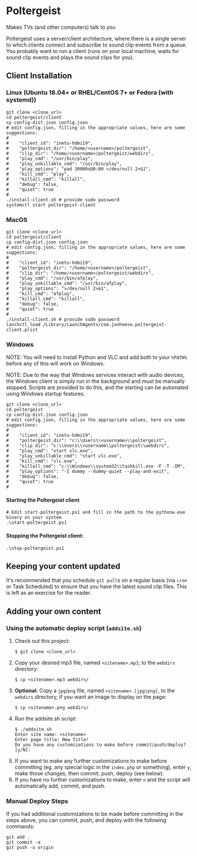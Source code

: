 # Poltergeist
Makes TVs (and other computers) talk to you

Poltergeist uses a server/client architecture, where there is a single server to which clients connect and subscribe to sound clip events from a queue.  You probably want to run a client (runs on your local machine, waits for sound clip events and plays the sound clips for you).

## Client Installation
### Linux (Ubuntu 18.04+ or RHEL/CentOS 7+ or Fedora (with systemd))
```
git clone <clone_url>
cd poltergeist/client
cp config-dist.json config.json
# edit config.json, filling in the appropriate values, here are some suggestions:
#
#    "client_id": "inetu-hdmi19",
#    "poltergeist_dir": "/home/<username>/poltergeist",
#    "clip_dir": "/home/<username>/poltergeist/webdirs",
#    "play_cmd": "/usr/bin/play",
#    "play_unkillable_cmd": "/usr/bin/play",
#    "play_options": "pad 30000s@0:00 >/dev/null 2>&1",
#    "kill_cmd": "play",
#    "killall_cmd": "killall",
#    "debug": false,
#    "quiet": true
#
./install-client.sh # provide sudo password
systemctl start poltergeist-client
```

### MacOS
```
git clone <clone_url>
cd poltergeist/client
cp config-dist.json config.json
# edit config.json, filling in the appropriate values, here are some suggestions:
#
#    "client_id": "inetu-hdmi19",
#    "poltergeist_dir": "/home/<username>/poltergeist",
#    "clip_dir": "/home/<username>/poltergeist/webdirs",
#    "play_cmd": "/usr/bin/afplay",
#    "play_unkillable_cmd": "/usr/bin/afplay",
#    "play_options": ">/dev/null 2>&1",
#    "kill_cmd": "afplay",
#    "killall_cmd": "killall",
#    "debug": false,
#    "quiet": true
#
./install-client.sh # provide sudo password
lanchctl load /Library/LaunchAgents/com.jonheese.poltergeist-client.plist
```

### Windows
NOTE: You will need to install Python and VLC and add both to your `%PATH%` before any of this will work on Windows.

NOTE: Due to the way that Windows services interact with audio devices, the Windows client is simply run in the background and must be manually stopped.  Scripts are provided to do this, and the starting can be automated using Windows startup features. 
```
git clone <clone_url>
cd poltergeist
cp config-dist.json config.json
# edit config.json, filling in the appropriate values, here are some suggestions:
#
#    "client_id": "inetu-hdmi19",
#    "poltergeist_dir": "c:\\Users\\<username>\\poltergeist",
#    "clip_dir": "c:\\Users\\<username\\poltergeist\\webdirs",
#    "play_cmd": "start vlc.exe",
#    "play_unkillable_cmd": "start vlc.exe",
#    "kill_cmd": "vlc.exe",
#    "killall_cmd": "c:\\Windows\\system32\\taskkill.exe -F -T -IM",
#    "play_options": "-I dummy --dummy-quiet --play-and-exit",
#    "debug": false,
#    "quiet": true
#
```

#### Starting the Poltergeist client
```
# Edit start-poltergeist.ps1 and fill in the path to the pythonw.exe binary on your system
.\start-poltergeist.ps1
```

#### Stopping the Poltergeist client:
```
.\stop-poltergeist.ps1
```

## Keeping your content updated
It's recommended that you schedule `git pull`s on a regular basis (via `cron` or Task Scheduled) to ensure that you have the latest sound clip files.  This is left as an exercise for the reader.

## Adding your own content
### Using the automatic deploy script (`addsite.sh`)
1. Check out this project:
    ```
    $ git clone <clone_url>
    ```
2. Copy your desired mp3 file, named `<sitename>.mp3`, to the `webdirs` directory:
    ```
    $ cp <sitename>.mp3 webdirs/
    ```
3. **Optional:** Copy a `jpg`/`png` file, named `<sitename>.[jpg|png]`, to the `webdirs` directory, if you want an image to display on the page:
    ```
    $ cp <sitename>.png webdirs/
    ```
4. Run the addsite.sh script:
    ```
    $ ./addsite.sh
    Enter site name: <sitename>
    Enter page title: New Title!
    Do you have any customizations to make before commit/push/deploy? [y/N]:
    ```
5. If you want to make any further customizations to make before committing (eg. any special logic in the `index.php` or something), enter `y`, make those changes, then commit, push, deploy (see below).
6. If you have no further customizations to make, enter `n` and the script will automatically add, commit, and push.

### Manual Deploy Steps ###
If you had additional customizations to be made before committing in the steps above, you can commit, push, and deploy with the following commands:
```
git add .
git commit -a
git push -u origin
```
